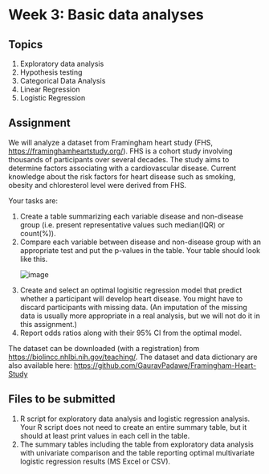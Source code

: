 # Week 3: Basic data analyses
## Topics
1. Exploratory data analysis
2. Hypothesis testing
3. Categorical Data Analysis
4. Linear Regression
5. Logistic Regression

## Assignment

We will analyze a dataset from Framingham heart study (FHS, https://framinghamheartstudy.org/). FHS is a cohort study involving thousands of participants over several decades. The study aims to determine factors associating with a cardiovascular disease. Current knowledge about the risk factors for heart disease such as smoking, obesity and chloresterol level were derived from FHS.<p/>

Your tasks are:
1) Create a table summarizing each variable disease and non-disease group (i.e. present representative values such median(IQR) or count(%)).
2) Compare each variable between disease and non-disease group with an appropriate test and put the p-values in the table. Your table should look like this.<p/>
![image](https://user-images.githubusercontent.com/9914505/139024370-cf1de935-02b9-4a3b-82a3-8f1615c34f83.png)
3) Create and select an optimal logisitic regression model that predict whether a participant will develop heart disease. You might have to discard participants with missing data. (An imputation of the missing data is usually more appropriate in a real analysis, but we will not do it in this assignment.) 
4) Report odds ratios along with their 95% CI from the optimal model.

The dataset can be downloaded (with a registration) from https://biolincc.nhlbi.nih.gov/teaching/. The dataset and data dictionary are also available here: https://github.com/GauravPadawe/Framingham-Heart-Study

## Files to be submitted
1. R script for exploratory data analysis and logistic regression analysis. Your R script does not need to create an entire summary table, but it should at least print values in each cell in the table.
2. The summary tables including the table from exploratory data analysis with univariate comparison and the table reporting optimal multivariate logistic regression results (MS Excel or CSV).
